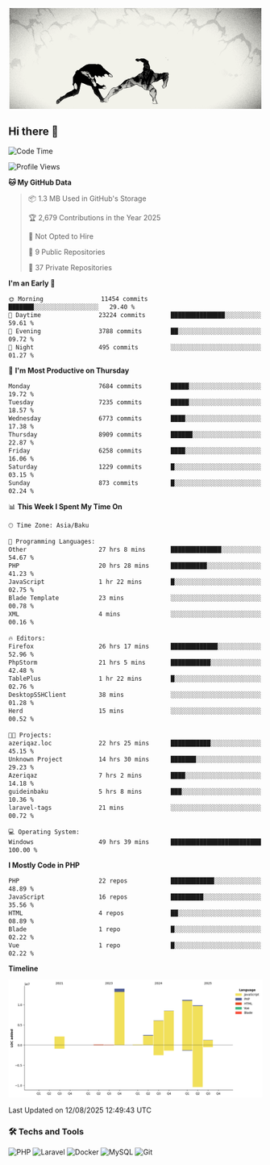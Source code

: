<!--WALLPAPER-->
<p align='center'>
  <img src='assets/wallpapers/19.gif' alt='Banner'>
</p>
<!--/WALLPAPER-->

## Hi there 👋

<!--START_SECTION:waka-->
![Code Time](http://img.shields.io/badge/Code%20Time-108%20hrs%2049%20mins-blue)

![Profile Views](http://img.shields.io/badge/Profile%20Views-0-blue)

**🐱 My GitHub Data** 

> 📦 1.3 MB Used in GitHub's Storage 
 > 
> 🏆 2,679 Contributions in the Year 2025
 > 
> 🚫 Not Opted to Hire
 > 
> 📜 9 Public Repositories 
 > 
> 🔑 37 Private Repositories 
 > 
**I'm an Early 🐤** 

```text
🌞 Morning                11454 commits       ███████░░░░░░░░░░░░░░░░░░   29.40 % 
🌆 Daytime                23224 commits       ███████████████░░░░░░░░░░   59.61 % 
🌃 Evening                3788 commits        ██░░░░░░░░░░░░░░░░░░░░░░░   09.72 % 
🌙 Night                  495 commits         ░░░░░░░░░░░░░░░░░░░░░░░░░   01.27 % 
```
📅 **I'm Most Productive on Thursday** 

```text
Monday                   7684 commits        █████░░░░░░░░░░░░░░░░░░░░   19.72 % 
Tuesday                  7235 commits        █████░░░░░░░░░░░░░░░░░░░░   18.57 % 
Wednesday                6773 commits        ████░░░░░░░░░░░░░░░░░░░░░   17.38 % 
Thursday                 8909 commits        ██████░░░░░░░░░░░░░░░░░░░   22.87 % 
Friday                   6258 commits        ████░░░░░░░░░░░░░░░░░░░░░   16.06 % 
Saturday                 1229 commits        █░░░░░░░░░░░░░░░░░░░░░░░░   03.15 % 
Sunday                   873 commits         █░░░░░░░░░░░░░░░░░░░░░░░░   02.24 % 
```


📊 **This Week I Spent My Time On** 

```text
🕑︎ Time Zone: Asia/Baku

💬 Programming Languages: 
Other                    27 hrs 8 mins       ██████████████░░░░░░░░░░░   54.67 % 
PHP                      20 hrs 28 mins      ██████████░░░░░░░░░░░░░░░   41.23 % 
JavaScript               1 hr 22 mins        █░░░░░░░░░░░░░░░░░░░░░░░░   02.75 % 
Blade Template           23 mins             ░░░░░░░░░░░░░░░░░░░░░░░░░   00.78 % 
XML                      4 mins              ░░░░░░░░░░░░░░░░░░░░░░░░░   00.16 % 

🔥 Editors: 
Firefox                  26 hrs 17 mins      █████████████░░░░░░░░░░░░   52.96 % 
PhpStorm                 21 hrs 5 mins       ███████████░░░░░░░░░░░░░░   42.48 % 
TablePlus                1 hr 22 mins        █░░░░░░░░░░░░░░░░░░░░░░░░   02.76 % 
DesktopSSHClient         38 mins             ░░░░░░░░░░░░░░░░░░░░░░░░░   01.28 % 
Herd                     15 mins             ░░░░░░░░░░░░░░░░░░░░░░░░░   00.52 % 

🐱‍💻 Projects: 
azeriqaz.loc             22 hrs 25 mins      ███████████░░░░░░░░░░░░░░   45.15 % 
Unknown Project          14 hrs 30 mins      ███████░░░░░░░░░░░░░░░░░░   29.23 % 
Azeriqaz                 7 hrs 2 mins        ████░░░░░░░░░░░░░░░░░░░░░   14.18 % 
guideinbaku              5 hrs 8 mins        ███░░░░░░░░░░░░░░░░░░░░░░   10.36 % 
laravel-tags             21 mins             ░░░░░░░░░░░░░░░░░░░░░░░░░   00.72 % 

💻 Operating System: 
Windows                  49 hrs 39 mins      █████████████████████████   100.00 % 
```

**I Mostly Code in PHP** 

```text
PHP                      22 repos            ████████████░░░░░░░░░░░░░   48.89 % 
JavaScript               16 repos            █████████░░░░░░░░░░░░░░░░   35.56 % 
HTML                     4 repos             ██░░░░░░░░░░░░░░░░░░░░░░░   08.89 % 
Blade                    1 repo              █░░░░░░░░░░░░░░░░░░░░░░░░   02.22 % 
Vue                      1 repo              █░░░░░░░░░░░░░░░░░░░░░░░░   02.22 % 
```



**Timeline**

![Lines of Code chart](https://raw.githubusercontent.com/feridnesibzade/feridnesibzade/main/assets/bar_graph.png)


 Last Updated on 12/08/2025 12:49:43 UTC
<!--END_SECTION:waka-->

### 🛠️ Techs and Tools

![PHP](https://img.shields.io/badge/PHP-777BB4?style=for-the-badge&logo=php&logoColor=white)
![Laravel](https://img.shields.io/badge/Laravel-F55247?style=for-the-badge&logo=laravel&logoColor=white)
![Docker](https://img.shields.io/badge/Docker-2496ED?style=for-the-badge&logo=docker&logoColor=white)
![MySQL](https://img.shields.io/badge/MySQL-4479A1?style=for-the-badge&logo=mysql&logoColor=white)
![Git](https://img.shields.io/badge/Git-F05032?style=for-the-badge&logo=git&logoColor=white)
